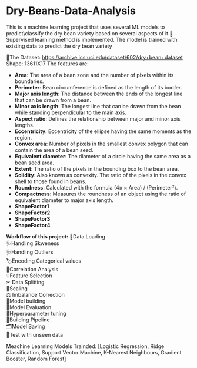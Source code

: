 # Dry-Beans-Data-Analysis  
This is a machine learning project that uses several ML models to predict\classify the dry bean variety based on several aspects of it.🌱  
Supervised learning method is implemented. The model is trained with existing data to predict the dry bean variety  

🔣The Dataset: https://archive.ics.uci.edu/dataset/602/dry+bean+dataset  
Shape: 13611X17
The features are: 
- **Area**: The area of a bean zone and the number of pixels within its boundaries.  
- **Perimeter**: Bean circumference is defined as the length of its border.  
- **Major axis length**: The distance between the ends of the longest line that can be drawn from a bean.  
- **Minor axis length**: The longest line that can be drawn from the bean while standing perpendicular to the main axis.  
- **Aspect ratio**: Defines the relationship between major and minor axis lengths.  
- **Eccentricity**: Eccentricity of the ellipse having the same moments as the region.  
- **Convex area**: Number of pixels in the smallest convex polygon that can contain the area of a bean seed.  
- **Equivalent diameter**: The diameter of a circle having the same area as a bean seed area.  
- **Extent**: The ratio of the pixels in the bounding box to the bean area.  
- **Solidity**: Also known as convexity. The ratio of the pixels in the convex shell to those found in beans.  
- **Roundness**: Calculated with the formula (4π × Area) / (Perimeter²).  
- **Compactness**: Measures the roundness of an object using the ratio of equivalent diameter to major axis length.  
- **ShapeFactor1**  
- **ShapeFactor2**  
- **ShapeFactor3**  
- **ShapeFactor4**

**Workflow of this project:**
🛒Data Loading  
🩺Handling Skweness  
🩺Handling Outliers  
🏷Encoding Categorical values  
📎Correlation Analysis  
💡Feature Selection  
✂ Data Splitting  
📏Scaling  
⚖ Imbalance Correction  
🧱Model building  
🏁Model Evaluation  
🔬Hyperparameter tuning  
🦾Building Pipeline  
🗂Model Saving  
🔎Test with unseen data  

Meachine Learning Models Trainded: [Logistic Regression, Ridge Classification, Support Vector Machine, K-Nearest Neighbours, Gradient Booster, Random Forest]


